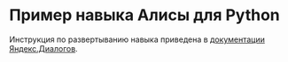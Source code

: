 # Пример навыка Алисы для Python

Инструкция по развертыванию навыка приведена в [документации Яндекс.Диалогов](https://yandex.ru/dev/dialogs/alice/doc/quickstart-programming.html).